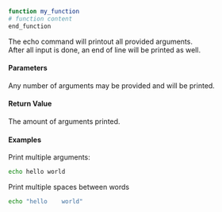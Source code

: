 ```sh
function my_function
# function content
end_function
```

The echo command will printout all provided arguments.<br>
After all input is done, an end of line will be printed as well.

#### Parameters

Any number of arguments may be provided and will be printed.


#### Return Value

The amount of arguments printed.

#### Examples

Print multiple arguments:

```sh
echo hello world
```

Print multiple spaces between words

```sh
echo "hello    world"
```
